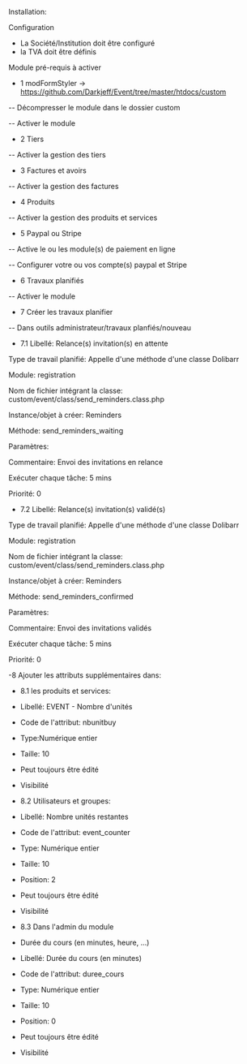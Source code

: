 Installation:

Configuration
- La Société/Institution doit être configuré
- la TVA doit être définis

Module pré-requis à activer 

- 1 modFormStyler -> https://github.com/Darkjeff/Event/tree/master/htdocs/custom

-- Décompresser le module dans le dossier custom

-- Activer le module

- 2 Tiers

-- Activer la gestion des tiers

- 3 Factures et avoirs

-- Activer la gestion des factures

- 4 Produits

-- Activer la gestion des produits et services

- 5 Paypal ou Stripe

-- Active le ou les module(s) de paiement en ligne 

-- Configurer votre ou vos compte(s) paypal et Stripe

- 6 Travaux planifiés

-- Activer le module

- 7 Créer les travaux planifier

-- Dans outils administrateur/travaux planfiés/nouveau

- 7.1 Libellé: Relance(s) invitation(s) en attente

Type de travail planifié: Appelle d'une méthode d'une classe Dolibarr

Module: registration

Nom de fichier intégrant la classe: custom/event/class/send_reminders.class.php

Instance/objet à créer: Reminders

Méthode: send_reminders_waiting

Paramètres:

Commentaire: Envoi des invitations en relance

Exécuter chaque tâche: 5 mins

Priorité: 0

- 7.2 Libellé: Relance(s) invitation(s) validé(s)

Type de travail planifié: Appelle d'une méthode d'une classe Dolibarr

Module: registration

Nom de fichier intégrant la classe: custom/event/class/send_reminders.class.php

Instance/objet à créer: Reminders

Méthode: send_reminders_confirmed

Paramètres:

Commentaire: Envoi des invitations validés

Exécuter chaque tâche: 5 mins

Priorité: 0

-8 Ajouter les attributs supplémentaires dans:

- 8.1 les produits et services: 
- Libellé: EVENT - Nombre d'unités
- Code de l'attribut: nbunitbuy
- Type:Numérique entier
- Taille: 10
- Peut toujours être édité
- Visibilité

- 8.2 Utilisateurs et groupes:
- Libellé: Nombre unités restantes
- Code de l'attribut: event_counter
- Type: Numérique entier
- Taille: 10
- Position: 2
- Peut toujours être édité	
- Visibilité

- 8.3 Dans l'admin du module
- Durée du cours (en minutes, heure, ...)
- Libellé: Durée du cours (en minutes)
- Code de l'attribut: duree_cours
- Type: Numérique entier
- Taille: 10
- Position: 0
- Peut toujours être édité	
- Visibilité

